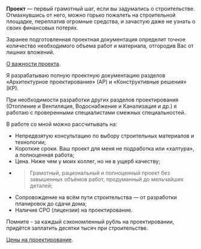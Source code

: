 **Проект** — первый грамотный шаг, если вы задумались о строительстве. Отмахнувшись от него, можно горько пожалеть на строительной площадке, переплатив огромные средства, и зачастую даже не узнать о своих финансовых потерях.

Заранее подготовленная проектная документация определит точное количество необходимого объема работ и материала, отгородив Вас от лишних вложений.

[О важности проекта](TODO).

Я разрабатываю полную проектную документацию разделов «Архитектурное проектирование» (АР) и «Конструктивные решения» (КР).

При необходимости  разработки других разделов  проектирования (Отопление и Вентиляция, Водоснабжение и Канализация и др.) я работаю с проверенными специалистами смежных специальностей. 

В работе со мной можно рассчитывать на:

* Непредвзятую консультацию по выбору строительных материалов и технологии;
* Короткие сроки. Ваш проект для меня не подработка или «халтура», а полноценная работа;
* Цена. Ниже чем у моих коллег, но не в ущерб качеству;
* >Грамотный, рациональный и полноценный проект</a> без завышенных объёмов работ, продуманный до мельчайших деталей;
* Сопровождение на всём пути строительства — от разработки планировок до сдачи дома;
* Наличие СРО (лицензии) на проектирование.

Помните - за каждый сэкономленный рубль на проектировании, придётся заплатить десятки тысяч при строительстве.

[Цены на проектирование](../price/).

